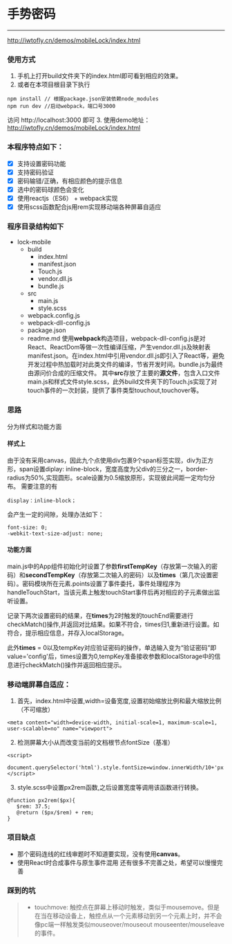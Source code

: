 # 手势密码
------
http://iwtofly.cn/demos/mobileLock/index.html

### 使用方式
1. 手机上打开build文件夹下的index.html即可看到相应的效果。
2. 或者在本项目根目录下执行
```
npm install // 根据package.json安装依赖node_modules
npm run dev //启动webpack，端口号3000
```
访问 http://localhost:3000 即可
3. 使用demo地址： http://iwtofly.cn/demos/mobileLock/index.html

### 本程序特点如下：

- [x] 支持设置密码功能
- [x] 支持密码验证
- [x] 密码输错/正确，有相应颜色的提示信息
- [x] 选中的密码球颜色会变化
- [x] 使用reactjs（ES6） + webpack实现
- [x] 使用scss函数配合js用rem实现移动端各种屏幕自适应

### 程序目录结构如下
- lock-mobile
    - build
        -  index.html
        -  manifest.json
        -  Touch.js
        -  vendor.dll.js
        -  bundle.js
    - src
        -  main.js
        -  style.scss
    -  webpack.config.js
    -  webpack-dll-config.js
    -  package.json
    -  readme.md
使用**webpack**构造项目，webpack-dll-config.js是对React、ReactDom等做一次性编译压缩，产生vendor.dll.js及映射表manifest.json。在index.html中引用vendor.dll.js即引入了React等，避免开发过程中热加载时对此类文件的编译，节省开发时间。bundle.js为最终由源问价合成的压缩文件。
其中**src**存放了主要的**源文件**，包含入口文件main.js和样式文件style.scss，此外build文件夹下的Touch.js实现了对touch事件的一次封装，提供了事件类型touchout,touchover等。
### 思路
分为样式和功能方面
#### 样式上
由于没有采用canvas，因此九个点使用div包裹9个span标签实现，div为正方形，span设置diplay: inline-block，宽度高度为父div的三分之一，border-radius为50%,实现圆形。scale设置为0.5缩放原形，实现彼此间距一定均匀分布。
需要注意的有
```
display：inline-block；
```
会产生一定的间隙，处理办法如下：
```
font-size: 0;
-webkit-text-size-adjust: none;
```
#### 功能方面
main.js中的App组件初始化时设置了参数**firstTempKey**（存放第一次输入的密码）和**secondTempKey**（存放第二次输入的密码）以及**times**（第几次设置密码）。密码模块所在元素.points设置了事件委托，事件处理程序为handleTouchStart，当该元素上触发touchStart事件后再对相应的子元素做出监听设置。

记录下两次设置密码的结果，在**times**为2时触发的touchEnd需要进行checkMatch()操作,并返回对比结果。如果不符合，times归1,重新进行设置。如符合，提示相应信息，并存入localStorage。

此外**times** = 0以及tempKey对应验证密码的操作，单选输入变为“验证密码”即value='config'后，times设置为0,tempKey准备接收参数和localStorage中的信息进行checkMatch()操作并返回相应提示。
### 移动端屏幕自适应：
1. 首先，index.html中设置,width=设备宽度,设置初始缩放比例和最大缩放比例（不可缩放）
```
<meta content="width=device-width, initial-scale=1, maximum-scale=1, user-scalable=no" name="viewport">
```
2. 检测屏幕大小从而改变当前的文档根节点fontSize（基准）
```
<script>
    document.querySelector('html').style.fontSize=window.innerWidth/10+'px';
</script>
```
3. style.scss中设置px2rem函数,之后设置宽度等调用该函数进行转换。
```
@function px2rem($px){
   $rem: 37.5;
   @return ($px/$rem) + rem;
}
```
### 项目缺点
- 那个密码连线的红线审题时不知道要实现，没有使用**canvas**。
- 使用React时合成事件与原生事件混用
还有很多不完善之处，希望可以慢慢完善
### 踩到的坑
> * touchmove: 触控点在屏幕上移动时触发，类似于mousemove。但是在当在移动设备上，触控点从一个元素移动到另一个元素上时，并不会像pc端一样触发类似mouseover/mouseout mouseenter/mouseleave的事件。
